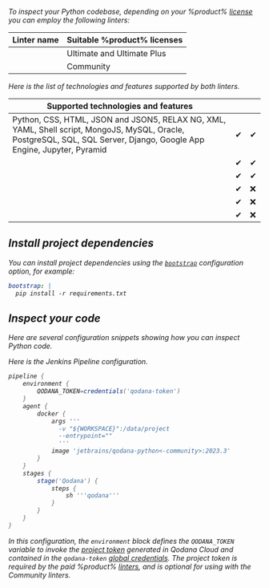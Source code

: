 [//]: # (title: Inspect Python code)

<var name="JenkinsCred" value="https://www.jenkins.io/doc/book/using/using-credentials/#adding-new-global-credentials"/>
<var name="docker-image" value="jetbrains/qodana-python&lt;-community&gt;:2023.2"/>

To inspect your Python codebase, depending on your %product% [license](pricing.md) you can employ the following linters: 

<tabs>
<tab id="inspect-python-code-linters" title="Linters">

| Linter name                    | Suitable %product% licenses |
|--------------------------------|-----------------------------|
| [](qodana-python.md)           | Ultimate and Ultimate Plus  |
| [](qodana-python-community.md) | Community                   |

</tab>
<tab id="inspect-python-code-techs" title="Supported technologies and features">

Here is the list of technologies and features supported by both linters.

| Supported technologies and features                                                                                                                                      | [](qodana-python.md) | [](qodana-python-community.md) |
|--------------------------------------------------------------------------------------------------------------------------------------------------------------------------|----------------------|--------------------------------|
| Python, CSS, HTML, JSON and JSON5, RELAX NG, XML, YAML, Shell script, MongoJS, MySQL, Oracle, PostgreSQL, SQL, SQL Server, Django, Google App Engine, Jupyter, Pyramid   | &#x2714;             | &#x2714;                       |
| [](baseline.xml)                                                                                                                                                         | &#x2714;             | &#x2714;                       |
| [](quality-gate.xml)                                                                                                                                                     | &#x2714;             | &#x2714;                       |
| [](license-audit.xml)                                                                                                                                                    | &#x2714;             | &#x274c;                       |
| [](quick-fix.md)                                                                                                                                                         | &#x2714;             | &#x274c;                       |
| [](vulnerability-checker.md)                                                                                                                                             | &#x2714;             | &#x274c;                       |

</tab>
</tabs>

## Install project dependencies

You can install project dependencies using the [`bootstrap`](before-running-qodana.md) configuration option, for example:

```yaml
bootstrap: |
  pip install -r requirements.txt
```

## Inspect your code

Here are several configuration snippets showing how you can inspect Python code.

<tabs>
<tab id="inspect-python-code-github" title="GitHub Actions">
    <include src="lib_qd.xml" include-id="github-basic-configuration"/>
</tab>
<tab id="inspect-python-code-jenkins" title="Jenkins">

Here is the Jenkins Pipeline configuration.

```groovy
pipeline {
    environment {
        QODANA_TOKEN=credentials('qodana-token')
    }
    agent {
        docker {
            args '''
              -v "${WORKSPACE}":/data/project
              --entrypoint=""
              '''
            image 'jetbrains/qodana-python<-community>:2023.3'
        }
    }
    stages {
        stage('Qodana') {
            steps {
                sh '''qodana'''
            }
        }
    }
}
```

In this configuration, the `environment` block defines the `QODANA_TOKEN` variable to invoke the
[project token](project-token.md) generated in Qodana Cloud and contained in
the `qodana-token` [global credentials](%JenkinsCred%). The project token is required by the paid %product%
[linters](pricing.md#pricing-linters-licenses), and is optional for using with the Community linters.

</tab>
<tab id="inspect-python-code-local" title="Local run">
<include src="lib_qd.xml" include-id="qodana-cli-quickstart" use-filter="non-php,py-only,non-gs,empty"/>
</tab>
</tabs>



